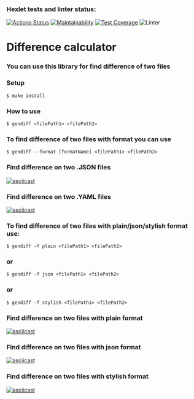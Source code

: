 ### Hexlet tests and linter status:
[![Actions Status](https://github.com/SiKnow/frontend-project-lvl2/workflows/hexlet-check/badge.svg)](https://github.com/SiKnow/frontend-project-lvl2/actions)
[![Maintainability](https://api.codeclimate.com/v1/badges/98d93bc8246a7eb68dfa/maintainability)](https://codeclimate.com/github/SiKnow/frontend-project-lvl2/maintainability)
[![Test Coverage](https://api.codeclimate.com/v1/badges/98d93bc8246a7eb68dfa/test_coverage)](https://codeclimate.com/github/SiKnow/frontend-project-lvl2/test_coverage)
![Linter](https://github.com/SiKnow/frontend-project-lvl2/actions/workflows/Linter.yml/badge.svg)



# Difference calculator
### You can use this library for find difference of two files

### Setup

```
$ make install
```

### How to use

```
$ gendiff <filePath1> <filePath2>
```

### To find difference of two files with format you can use

```
$ gendiff --format [formatName] <filePath1> <filePath2>
```

### Find difference on two .JSON files
[![asciicast](https://asciinema.org/a/437947.svg)](https://asciinema.org/a/437947)

### 

### Find difference on two .YAML files
[![asciicast](https://asciinema.org/a/437949.svg)](https://asciinema.org/a/437949)

### To find difference of two files with plain/json/stylish format use:

```
$ gendiff -f plain <filePath1> <filePath2>
```
### or

```
$ gendiff -f json <filePath1> <filePath2>
```
### or
```
$ gendiff -f stylish <filePath1> <filePath2>
```

### Find difference on two files with plain format
[![asciicast](https://asciinema.org/a/437950.svg)](https://asciinema.org/a/437950)

### Find difference on two files with json format
[![asciicast](https://asciinema.org/a/437951.svg)](https://asciinema.org/a/437951)

### Find difference on two files with stylish format
[![asciicast](https://asciinema.org/a/437948.svg)](https://asciinema.org/a/437948)
